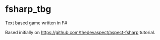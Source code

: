 # fsharp_tbg
Text based game written in F#

Based initially on https://github.com/thedevaspect/aspect-fsharp tutorial.

